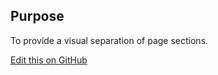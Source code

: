 ## Purpose

To provide a visual separation of page sections.

[Edit this on GitHub](https://github.com/wellcomecollection/wellcomecollection.org/edit/main/common/views/components/Divider/README.md)
